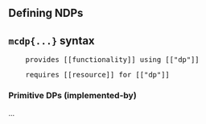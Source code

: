 
## Defining NDPs

## ``mcdp{...}`` syntax

<pre class='mcdp_statements'>
    provides [[functionality]] using [["dp"]]
</pre>

<pre class='mcdp_statements'>
    requires [[resource]] for [["dp"]]
</pre>

### Primitive DPs (<k>implemented-by</k>)

...
